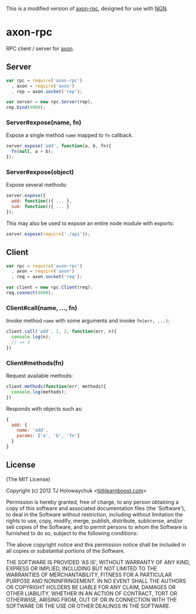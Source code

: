 This is a modified version of [axon-rpc](https://github.com/visionmedia/axon-rpc),
designed for use with [NGN](https://github.com/nodengn/NGN).

# axon-rpc

  RPC client / server for [axon](https://github.com/tj/axon).

## Server

```js
var rpc = require('axon-rpc')
  , axon = require('axon')
  , rep = axon.socket('rep');

var server = new rpc.Server(rep);
rep.bind(4000);
```

### Server#expose(name, fn)

  Expose a single method `name` mapped to `fn` callback.

```js
server.expose('add', function(a, b, fn){
  fn(null, a + b);
});
```

### Server#expose(object)

  Expose several methods:

```js
server.expose({
  add: function(){ ... },
  sub: function(){ ... }
});
```

  This may also be used to expose
  an entire node module with exports:

```js
server.expose(require('./api'));
```

## Client

```js
var rpc = require('axon-rpc')
  , axon = require('axon')
  , req = axon.socket('req');

var client = new rpc.Client(req);
req.connect(4000);
```

### Client#call(name, ..., fn)

  Invoke method `name` with some arguments and invoke `fn(err, ...)`:

```js
client.call('add', 1, 2, function(err, n){
  console.log(n);
  // => 3
})
```

### Client#methods(fn)

  Request available methods:

```js
client.methods(function(err, methods){
  console.log(methods);
})
```

  Responds with objects such as:

```js
{
  add: {
    name: 'add',
    params: ['a', 'b', 'fn']
  }
}
```

## License

(The MIT License)

Copyright (c) 2012 TJ Holowaychuk &lt;tj@learnboost.com&gt;

Permission is hereby granted, free of charge, to any person obtaining
a copy of this software and associated documentation files (the
'Software'), to deal in the Software without restriction, including
without limitation the rights to use, copy, modify, merge, publish,
distribute, sublicense, and/or sell copies of the Software, and to
permit persons to whom the Software is furnished to do so, subject to
the following conditions:

The above copyright notice and this permission notice shall be
included in all copies or substantial portions of the Software.

THE SOFTWARE IS PROVIDED 'AS IS', WITHOUT WARRANTY OF ANY KIND,
EXPRESS OR IMPLIED, INCLUDING BUT NOT LIMITED TO THE WARRANTIES OF
MERCHANTABILITY, FITNESS FOR A PARTICULAR PURPOSE AND NONINFRINGEMENT.
IN NO EVENT SHALL THE AUTHORS OR COPYRIGHT HOLDERS BE LIABLE FOR ANY
CLAIM, DAMAGES OR OTHER LIABILITY, WHETHER IN AN ACTION OF CONTRACT,
TORT OR OTHERWISE, ARISING FROM, OUT OF OR IN CONNECTION WITH THE
SOFTWARE OR THE USE OR OTHER DEALINGS IN THE SOFTWARE.
